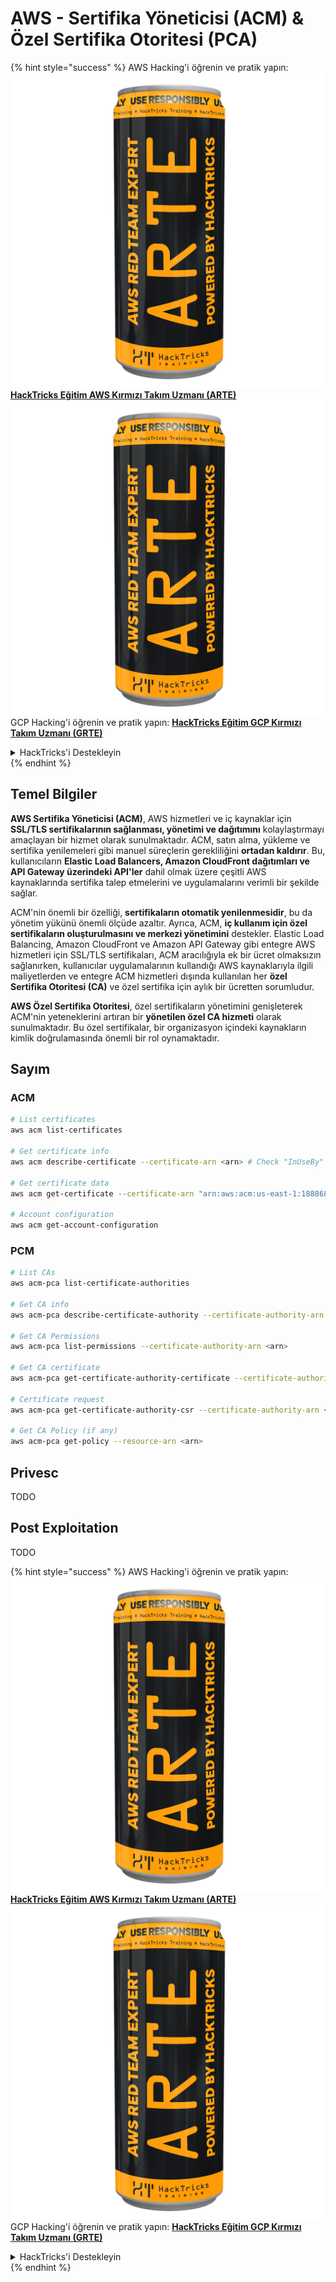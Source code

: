 # AWS - Sertifika Yöneticisi (ACM) & Özel Sertifika Otoritesi (PCA)

{% hint style="success" %}
AWS Hacking'i öğrenin ve pratik yapın:<img src="../../../.gitbook/assets/image (1) (1) (1).png" alt="" data-size="line">[**HackTricks Eğitim AWS Kırmızı Takım Uzmanı (ARTE)**](https://training.hacktricks.xyz/courses/arte)<img src="../../../.gitbook/assets/image (1) (1) (1).png" alt="" data-size="line">\
GCP Hacking'i öğrenin ve pratik yapın: <img src="../../../.gitbook/assets/image (2).png" alt="" data-size="line">[**HackTricks Eğitim GCP Kırmızı Takım Uzmanı (GRTE)**<img src="../../../.gitbook/assets/image (2).png" alt="" data-size="line">](https://training.hacktricks.xyz/courses/grte)

<details>

<summary>HackTricks'i Destekleyin</summary>

* [**abonelik planlarını**](https://github.com/sponsors/carlospolop) kontrol edin!
* **💬 [**Discord grubuna**](https://discord.gg/hRep4RUj7f) veya [**telegram grubuna**](https://t.me/peass) katılın ya da **Twitter'da** 🐦 [**@hacktricks\_live**](https://twitter.com/hacktricks_live)**'i takip edin.**
* **Hacking ipuçlarını paylaşmak için** [**HackTricks**](https://github.com/carlospolop/hacktricks) ve [**HackTricks Cloud**](https://github.com/carlospolop/hacktricks-cloud) github reposuna PR gönderin.

</details>
{% endhint %}

## Temel Bilgiler

**AWS Sertifika Yöneticisi (ACM)**, AWS hizmetleri ve iç kaynaklar için **SSL/TLS sertifikalarının sağlanması, yönetimi ve dağıtımını** kolaylaştırmayı amaçlayan bir hizmet olarak sunulmaktadır. ACM, satın alma, yükleme ve sertifika yenilemeleri gibi manuel süreçlerin gerekliliğini **ortadan kaldırır**. Bu, kullanıcıların **Elastic Load Balancers, Amazon CloudFront dağıtımları ve API Gateway üzerindeki API'ler** dahil olmak üzere çeşitli AWS kaynaklarında sertifika talep etmelerini ve uygulamalarını verimli bir şekilde sağlar.

ACM'nin önemli bir özelliği, **sertifikaların otomatik yenilenmesidir**, bu da yönetim yükünü önemli ölçüde azaltır. Ayrıca, ACM, **iç kullanım için özel sertifikaların oluşturulmasını ve merkezi yönetimini** destekler. Elastic Load Balancing, Amazon CloudFront ve Amazon API Gateway gibi entegre AWS hizmetleri için SSL/TLS sertifikaları, ACM aracılığıyla ek bir ücret olmaksızın sağlanırken, kullanıcılar uygulamalarının kullandığı AWS kaynaklarıyla ilgili maliyetlerden ve entegre ACM hizmetleri dışında kullanılan her **özel Sertifika Otoritesi (CA)** ve özel sertifika için aylık bir ücretten sorumludur.

**AWS Özel Sertifika Otoritesi**, özel sertifikaların yönetimini genişleterek ACM'nin yeteneklerini artıran bir **yönetilen özel CA hizmeti** olarak sunulmaktadır. Bu özel sertifikalar, bir organizasyon içindeki kaynakların kimlik doğrulamasında önemli bir rol oynamaktadır.

## Sayım

### ACM
```bash
# List certificates
aws acm list-certificates

# Get certificate info
aws acm describe-certificate --certificate-arn <arn> # Check "InUseBy" to check which resources are using it

# Get certificate data
aws acm get-certificate --certificate-arn "arn:aws:acm:us-east-1:188868097724:certificate/865abced-82c9-43bf-b7d2-1f4948bf353d"

# Account configuration
aws acm get-account-configuration
```
### PCM
```bash
# List CAs
aws acm-pca list-certificate-authorities

# Get CA info
aws acm-pca describe-certificate-authority --certificate-authority-arn <arn>

# Get CA Permissions
aws acm-pca list-permissions --certificate-authority-arn <arn>

# Get CA certificate
aws acm-pca get-certificate-authority-certificate --certificate-authority-arn <arn>

# Certificate request
aws acm-pca get-certificate-authority-csr --certificate-authority-arn <arn>

# Get CA Policy (if any)
aws acm-pca get-policy --resource-arn <arn>
```
## Privesc

TODO

## Post Exploitation

TODO

{% hint style="success" %}
AWS Hacking'i öğrenin ve pratik yapın:<img src="../../../.gitbook/assets/image (1) (1) (1).png" alt="" data-size="line">[**HackTricks Eğitim AWS Kırmızı Takım Uzmanı (ARTE)**](https://training.hacktricks.xyz/courses/arte)<img src="../../../.gitbook/assets/image (1) (1) (1).png" alt="" data-size="line">\
GCP Hacking'i öğrenin ve pratik yapın: <img src="../../../.gitbook/assets/image (2).png" alt="" data-size="line">[**HackTricks Eğitim GCP Kırmızı Takım Uzmanı (GRTE)**<img src="../../../.gitbook/assets/image (2).png" alt="" data-size="line">](https://training.hacktricks.xyz/courses/grte)

<details>

<summary>HackTricks'i Destekleyin</summary>

* [**abonelik planlarını**](https://github.com/sponsors/carlospolop) kontrol edin!
* **💬 [**Discord grubuna**](https://discord.gg/hRep4RUj7f) veya [**telegram grubuna**](https://t.me/peass) katılın ya da **Twitter'da** 🐦 [**@hacktricks\_live**](https://twitter.com/hacktricks_live)**'i takip edin.**
* **Hacking ipuçlarını paylaşmak için** [**HackTricks**](https://github.com/carlospolop/hacktricks) ve [**HackTricks Cloud**](https://github.com/carlospolop/hacktricks-cloud) github reposuna PR gönderin.

</details>
{% endhint %}
